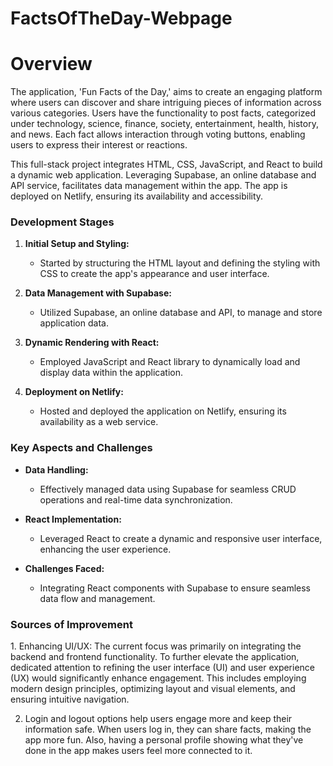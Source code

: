 # FactsOfTheDay-Webpage
<h1>Overview</h1>
The application, 'Fun Facts of the Day,' aims to create an engaging platform where users can discover and share intriguing pieces of information across various categories. Users have the functionality to post facts, categorized under technology, science, finance, society, entertainment, health, history, and news. Each fact allows interaction through voting buttons, enabling users to express their interest or reactions. 

This full-stack project integrates HTML, CSS, JavaScript, and React to build a dynamic web application. Leveraging Supabase, an online database and API service, facilitates data management within the app. The app is deployed on Netlify, ensuring its availability and accessibility.

<h3>Development Stages</h3>

1. **Initial Setup and Styling:**
   - Started by structuring the HTML layout and defining the styling with CSS to create the app's appearance and user interface.
  
2. **Data Management with Supabase:**
   - Utilized Supabase, an online database and API, to manage and store application data.
  
3. **Dynamic Rendering with React:**
   - Employed JavaScript and React library to dynamically load and display data within the application.
  
4. **Deployment on Netlify:**
   - Hosted and deployed the application on Netlify, ensuring its availability as a web service.

<h3>Key Aspects and Challenges</h3>

- **Data Handling:**
  - Effectively managed data using Supabase for seamless CRUD operations and real-time data synchronization.

- **React Implementation:**
  - Leveraged React to create a dynamic and responsive user interface, enhancing the user experience.
  
- **Challenges Faced:**
  - Integrating React components with Supabase to ensure seamless data flow and management.
  

<h3>Sources of Improvement</h3>
1. Enhancing UI/UX: The current focus was primarily on integrating the backend and frontend functionality. To further elevate the application, dedicated attention to refining the user interface (UI) and user experience (UX) would significantly enhance engagement. This includes employing modern design principles, optimizing layout and visual elements, and ensuring intuitive navigation.

2. Login and logout options help users engage more and keep their information safe. When users log in, they can share facts, making the app more fun. Also, having a personal profile showing what they've done in the app makes users feel more connected to it.
